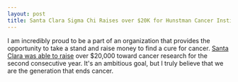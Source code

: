 ```yaml
---
layout: post
title: Santa Clara Sigma Chi Raises over $20K for Hunstman Cancer Institute
---
```

I am incredibly proud to be a part of an organization that provides the opportunity to take a stand and raise money to find a cure for cancer. [Santa Clara was able to raise](https://www.youtube.com/watch?v=PhwQabmtU8M&feature=youtu.be) over $20,000 toward cancer research for the second consecutive year. It's an ambitious goal, but I truly believe that we are the generation that ends cancer.
